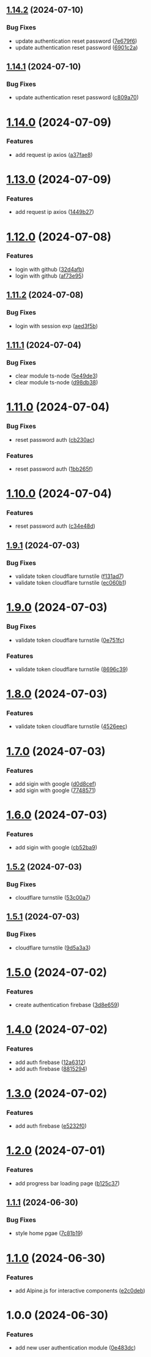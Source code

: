 ## [1.14.2](https://github.com/TanDuy03/ntanduy-bot/compare/v1.14.1...v1.14.2) (2024-07-10)


### Bug Fixes

* update authentication reset password ([7e679f6](https://github.com/TanDuy03/ntanduy-bot/commit/7e679f6b11cf533fc301c50f3e7c6f4bf9c3e665))
* update authentication reset password ([6901c2a](https://github.com/TanDuy03/ntanduy-bot/commit/6901c2aa2acee1c28bf3ea17367ba4845ae3da33))

## [1.14.1](https://github.com/TanDuy03/ntanduy-bot/compare/v1.14.0...v1.14.1) (2024-07-10)


### Bug Fixes

* update authentication reset password ([c809a70](https://github.com/TanDuy03/ntanduy-bot/commit/c809a70fd69d0fbb34bd7c68dad006c89e692300))

# [1.14.0](https://github.com/TanDuy03/ntanduy-bot/compare/v1.13.0...v1.14.0) (2024-07-09)


### Features

* add request ip axios ([a37fae8](https://github.com/TanDuy03/ntanduy-bot/commit/a37fae80cabd3b0abea7bc31965eb60ceb69be3f))

# [1.13.0](https://github.com/TanDuy03/ntanduy-bot/compare/v1.12.0...v1.13.0) (2024-07-09)


### Features

* add request ip axios ([1449b27](https://github.com/TanDuy03/ntanduy-bot/commit/1449b27def7ba59b51da988c084313a431e15812))

# [1.12.0](https://github.com/TanDuy03/ntanduy-bot/compare/v1.11.2...v1.12.0) (2024-07-08)


### Features

* login with github ([32d4afb](https://github.com/TanDuy03/ntanduy-bot/commit/32d4afb9c4af45af33d800efcdced79cfc072aa3))
* login with github ([af73e95](https://github.com/TanDuy03/ntanduy-bot/commit/af73e955571e42524de49a1a79eed2976ac7b918))

## [1.11.2](https://github.com/TanDuy03/ntanduy-bot/compare/v1.11.1...v1.11.2) (2024-07-08)


### Bug Fixes

* login with session exp ([aed3f5b](https://github.com/TanDuy03/ntanduy-bot/commit/aed3f5b12a20235593d2228ea2d670ac4daf95fe))

## [1.11.1](https://github.com/TanDuy03/ntanduy-bot/compare/v1.11.0...v1.11.1) (2024-07-04)


### Bug Fixes

* clear module ts-node ([5e49de3](https://github.com/TanDuy03/ntanduy-bot/commit/5e49de3c6a65078fbddcf41c9583419bb17e2bf0))
* clear module ts-node ([d98db38](https://github.com/TanDuy03/ntanduy-bot/commit/d98db38c1a2906f627ef5950b24a2d2de4710f65))

# [1.11.0](https://github.com/TanDuy03/ntanduy-bot/compare/v1.10.0...v1.11.0) (2024-07-04)


### Bug Fixes

* reset password auth ([cb230ac](https://github.com/TanDuy03/ntanduy-bot/commit/cb230acb437ab5e5e062b4e3e5dc88e04765b57d))


### Features

* reset password auth ([1bb265f](https://github.com/TanDuy03/ntanduy-bot/commit/1bb265f251b3906a54e9cb6be89afb086ac409e7))

# [1.10.0](https://github.com/TanDuy03/ntanduy-bot/compare/v1.9.1...v1.10.0) (2024-07-04)


### Features

* reset password auth ([c34e48d](https://github.com/TanDuy03/ntanduy-bot/commit/c34e48d99d1e508eadb75d640994505682d2a6f1))

## [1.9.1](https://github.com/TanDuy03/ntanduy-bot/compare/v1.9.0...v1.9.1) (2024-07-03)


### Bug Fixes

* validate token cloudflare turnstile ([f131ad7](https://github.com/TanDuy03/ntanduy-bot/commit/f131ad77a0c5dd543bf4548abafbff97dccc3297))
* validate token cloudflare turnstile ([ec060b1](https://github.com/TanDuy03/ntanduy-bot/commit/ec060b15cc7cff01414d61eb282106be09f9de3f))

# [1.9.0](https://github.com/TanDuy03/ntanduy-bot/compare/v1.8.0...v1.9.0) (2024-07-03)


### Bug Fixes

* validate token cloudflare turnstile ([0e751fc](https://github.com/TanDuy03/ntanduy-bot/commit/0e751fcacd7c5d17e24aa523bc56436ea8d11dc3))


### Features

* validate token cloudflare turnstile ([8696c39](https://github.com/TanDuy03/ntanduy-bot/commit/8696c39569b5e7bfc4eba2b5dd96ff97d821118d))

# [1.8.0](https://github.com/TanDuy03/ntanduy-bot/compare/v1.7.0...v1.8.0) (2024-07-03)


### Features

* validate token cloudflare turnstile ([4526eec](https://github.com/TanDuy03/ntanduy-bot/commit/4526eecad24c2a24dfe4d056d2fba3459e929931))

# [1.7.0](https://github.com/TanDuy03/ntanduy-bot/compare/v1.6.0...v1.7.0) (2024-07-03)


### Features

* add sigin with google ([d0d8cef](https://github.com/TanDuy03/ntanduy-bot/commit/d0d8cef28fa7965fbbf09c36b967dc03fe472913))
* add sigin with google ([7748571](https://github.com/TanDuy03/ntanduy-bot/commit/77485712868d2e9b19f64c81f71f5219358edfa9))

# [1.6.0](https://github.com/TanDuy03/ntanduy-bot/compare/v1.5.2...v1.6.0) (2024-07-03)


### Features

* add sigin with google ([cb52ba9](https://github.com/TanDuy03/ntanduy-bot/commit/cb52ba99f0be44e9df7525c9cfedfd98812b530d))

## [1.5.2](https://github.com/TanDuy03/ntanduy-bot/compare/v1.5.1...v1.5.2) (2024-07-03)


### Bug Fixes

* cloudflare turnstile ([53c00a7](https://github.com/TanDuy03/ntanduy-bot/commit/53c00a74827733c260dc8b5b3d32c1becb8640da))

## [1.5.1](https://github.com/TanDuy03/ntanduy-bot/compare/v1.5.0...v1.5.1) (2024-07-03)


### Bug Fixes

* cloudflare turnstile ([9d5a3a3](https://github.com/TanDuy03/ntanduy-bot/commit/9d5a3a3115006e5622152cf77930c52e668d07b4))

# [1.5.0](https://github.com/TanDuy03/ntanduy-bot/compare/v1.4.0...v1.5.0) (2024-07-02)


### Features

* create authentication firebase ([3d8e659](https://github.com/TanDuy03/ntanduy-bot/commit/3d8e659a197ad57d0a47cbf2d5b618dcf7edf204))

# [1.4.0](https://github.com/TanDuy03/ntanduy-bot/compare/v1.3.0...v1.4.0) (2024-07-02)


### Features

* add auth firebase ([12a6312](https://github.com/TanDuy03/ntanduy-bot/commit/12a6312c5b00d5898ebac80d09fb908a7ac657cf))
* add auth firebase ([8815294](https://github.com/TanDuy03/ntanduy-bot/commit/881529446e847a12d433f6c7ac9201a41d781c11))

# [1.3.0](https://github.com/TanDuy03/ntanduy-bot/compare/v1.2.0...v1.3.0) (2024-07-02)


### Features

* add auth firebase ([e5232f0](https://github.com/TanDuy03/ntanduy-bot/commit/e5232f0bcabf694fbb2d8e3fc8ac94bead973f43))

# [1.2.0](https://github.com/TanDuy03/ntanduy-bot/compare/v1.1.1...v1.2.0) (2024-07-01)


### Features

* add progress bar loading page ([b125c37](https://github.com/TanDuy03/ntanduy-bot/commit/b125c37536f26ec7c13fb621b2531888ed9da53d))

## [1.1.1](https://github.com/TanDuy03/ntanduy-bot/compare/v1.1.0...v1.1.1) (2024-06-30)


### Bug Fixes

* style home pgae ([7c81b19](https://github.com/TanDuy03/ntanduy-bot/commit/7c81b198ebb9280163e8ddf8bfbc016365fc7c52))

# [1.1.0](https://github.com/TanDuy03/ntanduy-bot/compare/v1.0.0...v1.1.0) (2024-06-30)


### Features

* add Alpine.js for interactive components ([e2c0deb](https://github.com/TanDuy03/ntanduy-bot/commit/e2c0deb5ed05b723de2d121cb50d388f776e6c7b))

# 1.0.0 (2024-06-30)


### Features

* add new user authentication module ([0e483dc](https://github.com/TanDuy03/ntanduy-bot/commit/0e483dcdb04f9822a790c2acf28535aa1fb458c6))

